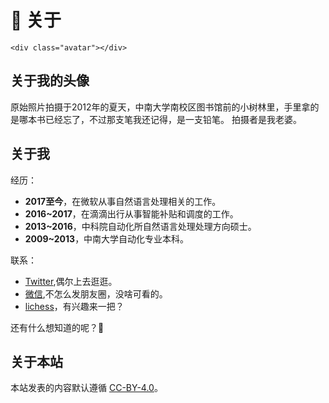 # 👋 关于

```@raw html
<div class="avatar"></div>
```

## 关于我的头像

原始照片拍摄于2012年的夏天，中南大学南校区图书馆前的小树林里，手里拿的是哪本书已经忘了，不过那支笔我还记得，是一支铅笔。
拍摄者是我老婆。

## 关于我

经历：

- **2017至今**，在微软从事自然语言处理相关的工作。
- **2016~2017**，在滴滴出行从事智能补贴和调度的工作。
- **2013~2016**，中科院自动化所自然语言处理处理方向硕士。
- **2009~2013**，中南大学自动化专业本科。

联系：

- [Twitter](https://twitter.com/TianJun1991),偶尔上去逛逛。
- [微信](/assets/wechat.jpg),不怎么发朋友圈，没啥可看的。
- [lichess](https://lichess.org/@/Jun_Tian)，有兴趣来一把？

还有什么想知道的呢？🤔

## 关于本站

本站发表的内容默认遵循 [CC-BY-4.0](https://creativecommons.org/licenses/by/4.0/)。
